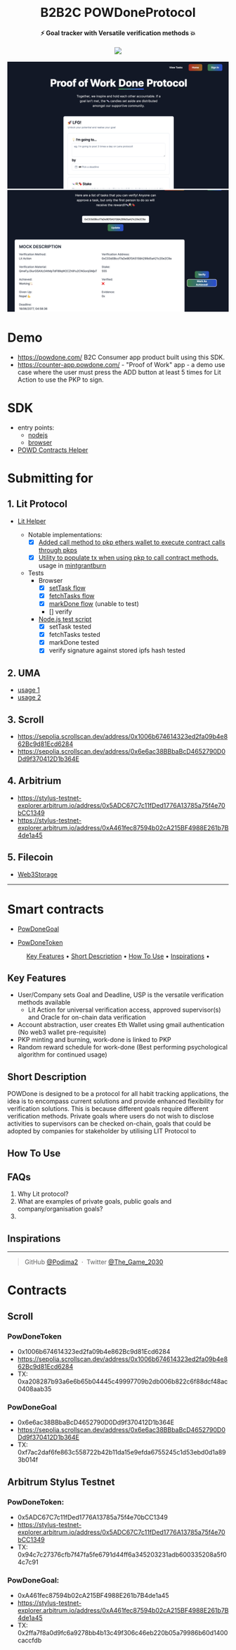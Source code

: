<h1 align="center">
  <br>
  <img src="">
  <br>
  B2B2C POWDoneProtocol
  <br>
</h1>

<h4 align="center">⚡️ Goal tracker with Versatile verification methods 💥</h4>

<p align="center">
  <a href="https://twitter.com/The_Game_2030">
    <img src="https://img.shields.io/badge/Reach_Agustin-On_Twitter-Green">
  </a>
</p>

![](https://raw.githubusercontent.com/Podima2/POWDoneProtocol/master/1.png)
![](https://raw.githubusercontent.com/Podima2/POWDoneProtocol/master/2.png)

# Demo

- https://powdone.com/ B2C Consumer app product built using this SDK.
- https://counter-app.powdone.com/ -  "Proof of Work" app - a demo use case where the user must press the ADD button at least 5 times for Lit Action to use the PKP to sign.

# SDK

- entry points:
  - [nodejs](https://github.com/Podima2/POWDoneProtocol/blob/master/src/index.node.ts)
  - [browser](https://github.com/Podima2/POWDoneProtocol/blob/master/src/index.browser.ts)
- [POWD Contracts Helper](https://github.com/Podima2/POWDoneProtocol/blob/master/src/helpers/contracts-helper.ts
)

# Submitting for

## 1. Lit Protocol
- [Lit Helper](https://github.com/Podima2/POWDoneProtocol/blob/master/src/helpers/lit-helper/lit-helper.ts)

  - Notable implementations:
    - [x] [Added call method to pkp ethers wallet to execute contract calls through pkps](https://github.com/Podima2/POWDoneProtocol/blob/fe8ac61e519dafad6776d9430a03225be6915fb2/services/3030-app/components/PowDoneWallet.tsx#L72)
    - [x] [Utility to populate tx when using pkp to call contract methods.](https://github.com/Podima2/POWDoneProtocol/blob/fe8ac61e519dafad6776d9430a03225be6915fb2/src/helpers/lit-helper/lit-helper.ts#L110) usage in [mintgrantburn](https://github.com/Podima2/POWDoneProtocol/blob/fe8ac61e519dafad6776d9430a03225be6915fb2/src/helpers/lit-helper/lit-helper.ts#L167)
  - Tests
    - Browser
      - [x] [setTask flow](https://github.com/Podima2/POWDoneProtocol/blob/fe8ac61e519dafad6776d9430a03225be6915fb2/services/3030-app/app/page.tsx#L1074)
      - [x] [fetchTasks flow](https://github.com/Podima2/POWDoneProtocol/blob/fe8ac61e519dafad6776d9430a03225be6915fb2/services/3030-app/app/page.tsx#L369)
      - [x] [markDone flow](https://github.com/Podima2/POWDoneProtocol/blob/fe8ac61e519dafad6776d9430a03225be6915fb2/services/3030-app/app/page.tsx#L453-L460) (unable to test)
      - [] verify
    - [Node.js test script](https://github.com/Podima2/POWDoneProtocol/blob/master/src/actions.ts)
      - [x] setTask tested
      - [x] fetchTasks tested
      - [x] markDone tested 
      - [x] verify signature against stored ipfs hash tested
## 2. UMA
  - [usage 1](https://github.com/Podima2/POWDoneProtocol/blob/3d6a4b02871f2af626569e137c5b3cf94b33ff00/services/3033-smart-contracts/packages/hardhat/contracts/PowDoneGoal.sol#L168)
  - [usage 2](https://github.com/Podima2/POWDoneProtocol/blob/3d6a4b02871f2af626569e137c5b3cf94b33ff00/services/3033-smart-contracts/packages/hardhat/contracts/PowDoneGoal.sol#L251)
## 3. Scroll
  - https://sepolia.scrollscan.dev/address/0x1006b674614323ed2fa09b4e862Bc9d81Ecd6284
  - https://sepolia.scrollscan.dev/address/0x6e6ac38BBbaBcD4652790D0Dd9f370412D1b364E
## 4. Arbitrium
  - https://stylus-testnet-explorer.arbitrum.io/address/0x5ADC67C7c11fDed1776A13785a75f4e70bCC1349
  - https://stylus-testnet-explorer.arbitrum.io/address/0xA461fec87594b02cA215BF4988E261b7B4de1a45
## 5. Filecoin 
  - [Web3Storage](https://github.com/Podima2/POWDoneProtocol/blob/30547697cbefc8d64a52d7f92a5878bc847a3d93/src/helpers/storage-helper.ts#L14)
     
---

# Smart contracts

- [PowDoneGoal](https://github.com/Podima2/POWDoneProtocol/blob/master/services/3033-smart-contracts/packages/hardhat/contracts/PowDoneGoal.sol)

- [PowDoneToken](https://github.com/Podima2/POWDoneProtocol/blob/master/services/3033-smart-contracts/packages/hardhat/contracts/PowDoneToken.sol)


<p align="center">
  <a href="#key-features">Key Features</a> •
  <a href="#Short Description">Short Description</a> •
  <a href="#how-to-use">How To Use</a> •
  <a href="#Inspirations">Inspirations</a> •
</p>


## Key Features

* User/Company sets Goal and Deadline, USP is the versatile verification methods available
    - Lit Action for universal verification access, approved supervisor(s) and Oracle for on-chain data verification
* Account abstraction, user creates Eth Wallet using gmail authentication (No web3 wallet pre-requisite)
* PKP minting and burning, work-done is linked to PKP
* Random reward schedule for work-done (Best performing psychological algorithm for continued usage) 

## Short Description

POWDone is designed to be a protocol for all habit tracking applications, the idea is to encompass current solutions and provide enhanced flexibility for verification solutions. This is because different goals require different verification methods. Private goals where users do not wish to disclose activities to supervisors can be checked on-chain, goals that could be adopted by companies for stakeholder  by utilising LIT Protocol to 

## How To Use


## FAQs

1) Why Lit protocol?
2) What are examples of private goals, public goals and company/organisation goals?
3) 


## Inspirations



---

> GitHub [@Podima2](https://github.com/Podima2) &nbsp;&middot;&nbsp;
> Twitter [@The_Game_2030](https://twitter.com/The_Game_2030)

# Contracts

## Scroll

### PowDoneToken 
- 0x1006b674614323ed2fa09b4e862Bc9d81Ecd6284
- https://sepolia.scrollscan.dev/address/0x1006b674614323ed2fa09b4e862Bc9d81Ecd6284
- TX: 0xa208287b93a6e6b65b04445c49997709b2db006b822c6f88dcf48ac0408aab35

### PowDoneGoal
- 0x6e6ac38BBbaBcD4652790D0Dd9f370412D1b364E
- https://sepolia.scrollscan.dev/address/0x6e6ac38BBbaBcD4652790D0Dd9f370412D1b364E
- TX: 0xf7ac2daf6fe863c558722b42b11da15e9efda6755245c1d53ebd0d1a893b014f

## Arbitrum Stylus Testnet

### PowDoneToken: 
- 0x5ADC67C7c11fDed1776A13785a75f4e70bCC1349
- https://stylus-testnet-explorer.arbitrum.io/address/0x5ADC67C7c11fDed1776A13785a75f4e70bCC1349
- TX: 0x94c7c27376cfb7f47fa5fe6791d44ff6a345203231adb600335208a5f04c7c91

### PowDoneGoal:
- 0xA461fec87594b02cA215BF4988E261b7B4de1a45
- https://stylus-testnet-explorer.arbitrum.io/address/0xA461fec87594b02cA215BF4988E261b7B4de1a45
- TX: 0x2ffa7f8a0d9fc6a9278bb4b13c49f306c46eb220b05a79986b60d1400caccfdb